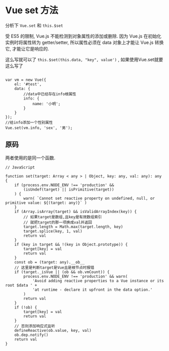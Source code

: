 <!--
Created: Mon Feb 10 2020 11:27:54 GMT+0800 (China Standard Time)
Modified: Wed Apr 15 2020 15:55:06 GMT+0800 (China Standard Time)
-->

# Vue set 方法

分析下 `Vue.set` 和 `this.$set` 

受 ES5 的限制, Vue.js 不能检测到对象属性的添加或删除. 因为 Vue.js 在初始化实例时将属性转为 getter/setter, 所以属性必须在 data 对象上才能让 Vue.js 转换它, 才能让它是响应的.

这么写就可以了 `this.$set(this.data, "key", value')` , 如果使用Vue.set就要这么写了

``` TS

var vm = new Vue({
    el: '#test',
    data: {
        //data中已经存在info根属性
        info: {
            name: '小明';
        }
    }
});
//给info添加一个性别属性
Vue.set(vm.info, 'sex', '男');
```

## 原码

两者使用的是同一个函数.

``` TS
// JavaScript

function set(target: Array < any > | Object, key: any, val: any): any {
    if (process.env.NODE_ENV !== 'production' &&
        (isUndef(target) || isPrimitive(target))
    ) {
        warn( `Cannot set reactive property on undefined, null, or primitive value: ${(target: any)}` )
    }
    if (Array.isArray(target) && isValidArrayIndex(key)) {
        // 如果target是数组,且key是有效数组索引
        // 就把target的那一项换成val并返回
        target.length = Math.max(target.length, key)
        target.splice(key, 1, val)
        return val
    }
    if (key in target && !(key in Object.prototype)) {
        target[key] = val
        return val
    }
    const ob = (target: any).__ob__
    // 这里是判断target是Vue且是根节点时报错
    if (target._isVue || (ob && ob.vmCount)) {
        process.env.NODE_ENV !== 'production' && warn(
            'Avoid adding reactive properties to a Vue instance or its root $data ' +
            'at runtime - declare it upfront in the data option.'
        )
        return val
    }
    if (!ob) {
        target[key] = val
        return val
    }
    // 否则添加响应式监听
    defineReactive(ob.value, key, val)
    ob.dep.notify()
    return val
}
```

